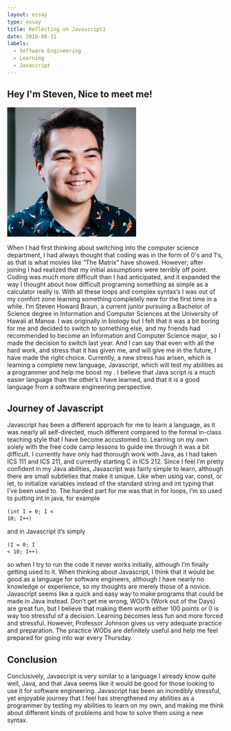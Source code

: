 ```yaml
---
layout: essay
type: essay
title: Reflecting on Javascript1
date: 2016-08-31
labels:
  - Software Engineering
  - Learning
  - Javascript
---
```

## Hey I'm Steven, Nice to meet me!

<div class="ui small rounded images">
  <img class="ui image" src="../images/headshot.jpg">
</div>

When I had first thinking about switching into the computer science department, I had always thought that coding was in the form of 0's and 1's, as that is what movies like “The Matrix” have showed. However; after joining I had realized that my initial assumptions were terribly off point. Coding was much more difficult than I had anticipated, and it expanded the way I thought about how difficult programing something as simple as a calculator really is. With all these loops and complex syntax’s I was out of my comfort zone learning something completely new for the first time in a while.  I’m Steven Howard Braun, a current junior pursuing a Bachelor of Science degree in Information and Computer Sciences at the University of Hawaii at Manoa. I was originally in biology but I felt that it was a bit boring for me and decided to switch to something else, and my friends had recommended to become an Information and Computer Science major, so I made the decision to switch last year. And I can say that even with all the hard work, and stress that it has given me, and will give me in the future, I have made the right choice. Currently, a new stress has arisen, which is learning a complete new language, Javascript, which will test my abilities as a programmer and help me boost my . I believe that Java script is a much easier language than the other’s I have learned, and that it is a good language from a software engineering perspective.

## Journey of Javascript

Javascript has been a different approach for me to learn a language, as it was nearly all self-directed, much different compared to the formal in-class teaching style that I have become accustomed to. Learning on my own solely with the free code camp lessons to guide me through it was a bit difficult. I currently have only had thorough work with Java, as I had taken ICS 111 and ICS 211, and currently starting C in ICS 212. Since I feel I’m pretty confident in my Java abilities, Javascript was fairly simple to learn, although there are small subtleties that make it unique. Like when using var, const, or let, to initialize variables instead of the standard string and int typing that I’ve been used to.  The hardest part for me was that in for loops, I’m so used to putting int in java, for example <pre><code>(int I = 0; I < 10; I++)</code></pre> and in Javascript it’s simply <pre><code>(I = 0; I < 10; I++)</code></pre> so when I try to run the code it never works initially, although I’m finally getting used to it. When thinking about Javascript, I think that it would be good as a language for software engineers, although I have nearly no knowledge or experience, so my thoughts are merely those of a novice. Javascript seems like a quick and easy way to make programs that could be made in Java instead. Don’t get me wrong, WOD’s (Work out of the Days) are great fun, but I believe that making them worth either 100 points or 0 is way too stressful of a decision. Learning becomes less fun and more forced and stressful. However, Professor Johnson gives us very adequate practice and preparation. The practice WODs are definitely useful and help me feel prepared for going into war every Thursday. 

## Conclusion

Conclusively, Javascript is very similar to a language I already know quite well, Java, and that Java seems like it would be good for those looking to use it for software engineering. Javascript has been an incredibly stressful, yet enjoyable journey that I feel has strengthened my abilities as a programmer by testing my abilities to learn on my own, and making me think about different kinds of problems and how to solve them using a new syntax. 
